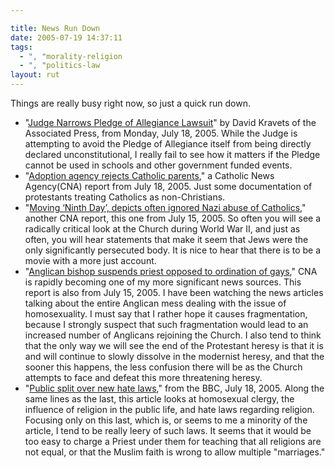 ```yaml
---

title: News Run Down
date: 2005-07-19 14:37:11
tags:
  - ", "morality-religion
  - ", "politics-law
layout: rut
---
```


<p>Things are really busy right now, so just a quick run down.</p>  <ul> <li>"<a href="http://news.findlaw.com/ap/o/632/07-19-2005/49e700131afa0fe0.html">Judge Narrows Pledge of Allegiance Lawsuit</a>" by David Kravets of the Associated Press, from Monday, July 18, 2005.  While the Judge is attempting to avoid the Pledge of Allegiance itself from being directly declared unconstitutional, I really fail to see how it matters if the Pledge cannot be used in schools and other government funded events.</li> <li>"<a href="http://www.catholicnewsagency.com/new.php?n=4410">Adoption agency rejects Catholic parents</a>," a Catholic News Agency(CNA) report from July 18, 2005.  Just some documentation of protestants treating Catholics as non-Christians.</li> <li>"<a href="http://www.catholicnewsagency.com/new.php?n=4399">Moving ‘Ninth Day’, depicts often ignored Nazi abuse of Catholics</a>," another CNA report, this one from July 15, 2005.  So often you will see a radically critical look at the Church during World War II, and just as often, you will hear statements that make it seem that Jews were the only significantly persecuted body.  It is nice to hear that there is to be a movie with a more just account.</li> <li>"<a href="http://www.catholicnewsagency.com/new.php?n=4397">Anglican bishop suspends priest opposed to ordination of gays</a>," CNA is rapidly becoming one of my more significant news sources. This report is also from July 15, 2005.  I have been watching the news articles talking about the entire Anglican mess dealing with the issue of homosexuality.  I must say that I rather hope it causes fragmentation, because I strongly suspect that such fragmentation would lead to an increased number of Anglicans rejoining the Church.  I also tend to think that the only way we will see the end of the Protestant heresy is that it is and will continue to slowly dissolve in the modernist heresy, and that the sooner this happens, the less confusion there will be as the Church attempts to face and defeat this more threatening heresy.</li> <li>"<a href="http://news.bbc.co.uk/2/hi/uk_news/politics/4675545.stm">Public split over new hate laws</a>," from the BBC, July 18, 2005. Along the same lines as the last, this article looks at homosexual clergy, the influence of religion in the public life, and hate laws regarding religion.  Focusing only on this last, which is, or seems to me a minority of the article, I tend to be really leery of such laws.  It seems that it would be too easy to charge a Priest under them for teaching that all religions are not equal, or that the Muslim faith is wrong to allow multiple "marriages."</li> </ul>

